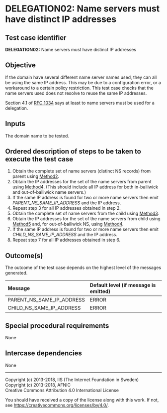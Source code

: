 # DELEGATION02: Name servers must have distinct IP addresses

## Test case identifier

**DELEGATION02:** Name servers must have distinct IP addresses

## Objective

If the domain have several different name server names used, they can all
be using the same IP address. This may be due to a configuration error, or
a workaround to a certain policy restriction. This test case checks that
the name servers used does not resolve to reuse the same IP addresses.

Section 4.1 of [RFC 1034] says at least
to name servers must be used for a delegation.

## Inputs

The domain name to be tested.

## Ordered description of steps to be taken to execute the test case

1. Obtain the complete set of name servers (distinct NS records) from 
   parent using [Method2].
2. Obtain the IP addresses for the set of the name servers from parent 
   using [Method4]. (This should include all IP address
   for both in-bailiwick and out-of-bailiwick name servers.)
3. If the same IP address is found for two or more name servers then 
   emit *PARENT_NS_SAME_IP_ADDRESS* and the IP address.
4. Repeat step 3 for all IP addresses obtained in step 2.
5. Obtain the complete set of name servers from the child using 
   [Method3].
6. Obtain the IP addresses for the set of the name servers from child 
   using [Method5] and, for out-of-bailiwick NS, using
   [Method4].
7. If the same IP address is found for two or more name servers then 
   emit *CHILD_NS_SAME_IP_ADDRESS* and the IP address.
8. Repeat step 7 for all IP addresses obtained in step 6.

## Outcome(s)

The outcome of the test case depends on the highest level of the messages 
generated.

Message                       | Default level (if message is emitted)
:-----------------------------|:-----------------------------------
PARENT_NS_SAME_IP_ADDRESS     | ERROR
CHILD_NS_SAME_IP_ADDRESS      | ERROR


## Special procedural requirements

None 

## Intercase dependencies

None


[RFC 1034]: https://tools.ietf.org/html/rfc1034

[Method2]:  ../Methods.md#method-2-obtain-glue-name-records-from-parent

[Method3]:  ../Methods.md#method-3-obtain-name-servers-from-child

[Method4]:  ../Methods.md#method-4-obtain-glue-address-records-from-parent

[Method5]:  ../Methods.md#method-5-obtain-the-name-server-address-records-from-child

-------

Copyright (c) 2013-2018, IIS (The Internet Foundation in Sweden)  
Copyright (c) 2013-2018, AFNIC  
Creative Commons Attribution 4.0 International License

You should have received a copy of the license along with this
work.  If not, see <https://creativecommons.org/licenses/by/4.0/>.
